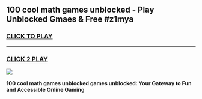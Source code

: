 
## 100 cool math games unblocked - Play Unblocked Gmaes & Free #z1mya
<h3>
<a href="https://premium.freeplayer.one?title=100_cool_math_games_unblocked&ref=03M">CLICK TO PLAY</a></h3>
<hr>

<h3>
<a href="https://premium.freeplayer.one?title=100_cool_math_games_unblocked&ref=03M">CLICK 2 PLAY</a>
  
</h3>

<a href="https://premium.freeplayer.one?title=100_cool_math_games_unblocked&ref=03M"><img src="https://clearcache.store/games.png"></a>


**100 cool math games unblocked games unblocked: Your Gateway to Fun and Accessible Online Gaming**
